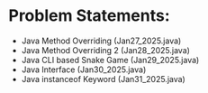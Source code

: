 # Problem Statements:
- Java Method Overriding (Jan27_2025.java)
- Java Method Overriding 2 (Jan28_2025.java)
- Java CLI based Snake Game (Jan29_2025.java)
- Java Interface (Jan30_2025.java)
- Java instanceof Keyword (Jan31_2025.java)